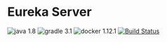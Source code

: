 # Eureka Server
![java 1.8](https://img.shields.io/badge/java-1.8-green.svg)
![gradle 3.1](https://img.shields.io/badge/gradle-3.1-green.svg)
![docker 1.12.1](https://img.shields.io/badge/docker-1.12.1-green.svg)
[![Build Status](http://ci.leeln.com/buildStatus/icon?job=leeln/eureka-server/master)](http://ci.leeln.com/job/leeln/eureka-server/master)
